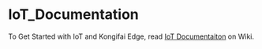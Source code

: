 # IoT_Documentation
To Get Started with IoT and Kongifai Edge, read [IoT Documentaiton](https://github.com/kognifai/IoT_Documentation/wiki) on Wiki.
